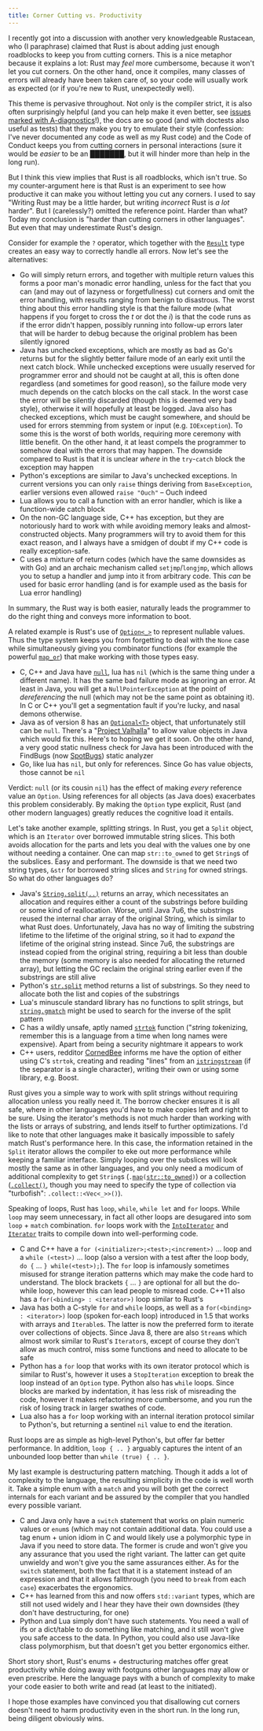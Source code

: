 ```yaml
---
title: Corner Cutting vs. Productivity
---
```


I recently got into a discussion with another very knowledgeable Rustacean, who (I paraphrase)
claimed that Rust is about adding just enough roadblocks to keep you from cutting corners. This is
a nice metaphor because it explains a lot: Rust may *feel* more cumbersome, because it won't let
you cut corners. On the other hand, once it compiles, many classes of errors will already have been
taken care of, so your code will usually work as expected (or if you're new to Rust, unexpectedly
well).

This theme is pervasive throughout. Not only is the compiler strict, it is also often surprisingly
helpful (and you can help make it even better, see
[issues marked with A-diagnostics](https://github.com/rust-lang/rust/issues?q=is%3Aopen+is%3Aissue+label%3AA-diagnostics)!),
the docs are so good (and with doctests also useful as tests) that they make you try to emulate
their style (confession: I've never documented any code as well as my Rust code) and the Code of
Conduct keeps you from cutting corners in personal interactions (sure it would be *easier* to be an
███████, but it will hinder more than help in the long run).

But I think this view implies that Rust is all roadblocks, which isn't true. So my counter-argument
here is that Rust is an experiment to see how productive it can make you without letting you cut
any corners. I used to say "Writing Rust may be a little harder, but writing *incorrect* Rust is *a
lot* harder". But I (carelessly?) omitted the reference point. Harder than what? Today my
conclusion is "harder than cutting corners in other languages". But even that may underestimate
Rust's design.

Consider for example the `?` operator, which together with the [`Result`] type creates an easy way to
correctly handle all errors. Now let's see the alternatives:

[`Result`]: https://doc.rust-lang.org/std/result/enum.Result.html

* Go will simply return errors, and together with multiple return values this forms a poor man's
monadic error handling, unless for the fact that you can (and may out of lazyness or
forgetfullness) cut corners and omit the error handling, with results ranging from benign to
disastrous. The worst thing about this error handling style is that the failure mode (what happens
if you forget to cross the *t* or dot the *i*) is that the code runs as if the error didn't happen,
possibly running into follow-up errors later that will be harder to debug because the original
problem has been silently ignored
* Java has unchecked exceptions, which are mostly as bad as Go's returns but for the slightly
better failure mode of an early exit until the next catch block. While unchecked exceptions were
usually reserved for programmer error and should not be caught at all, this is often done
regardless (and sometimes for good reason), so the failure mode very much depends on the catch
blocks on the call stack. In the worst case the error will be silently discarded (though this is
deemed very bad style), otherwise it will hopefully at least be logged. Java also has checked
exceptions, which must be caught somewhere, and should be used for errors stemming from system or
input (e.g. `IOException`). To some this is the worst of both worlds, requiring more ceremony with
little benefit. On the other hand, it at least compels the programmer to somehow deal with the
errors that may happen. The downside compared to Rust is that it is unclear *where* in the
`try`-`catch` block the exception may happen
* Python's exceptions are similar to Java's unchecked exceptions. In current versions you can only
`raise` things deriving from `BaseException`, earlier versions even allowed `raise "Ouch"` – Ouch
indeed
* Lua allows you to call a function with an error handler, which is like a function-wide catch
block
* On the non-GC language side, C++ has exception, but they are notoriously hard to work with while
avoiding memory leaks and almost-constructed objects. Many programmers will try to avoid them for
this exact reason, and I always have a smidgen of doubt if my C++ code is really exception-safe.
* C uses a mixture of return codes (which have the same downsides as with Go) and an archaic
mechanism called `setjmp`/`longjmp`, which allows you to setup a handler and jump into it from
arbitrary code. This *can* be used for basic error handling (and is for example used as the basis
for Lua error handling)

In summary, the Rust way is both easier, naturally leads the programmer to do the right thing and
conveys more information to boot.

A related example is Rust's use of [`Option<_>`] to represent nullable values. Thus the type system
keeps you from forgetting to deal with the `None` case while simultaneously giving you combinator
functions (for example the powerful [`map_or`]) that make working with those types easy.

[`Option<_>`]: https://doc.rust-lang.org/std/option/enum.Option.html
[`map_or`]: https://doc.rust-lang.org/std/option/enum.Option.html#method.map_or

* C, C++ and Java have [`null`], lua has `nil` (which is the same thing under a different name). It
has the same bad failure mode as ignoring an error. At least in Java, you will get a
`NullPointerException` at the point of *dereferencing* the null (which may not be the same point as
obtaining it). In C or C++ you'll get a segmentation fault if you're lucky, and nasal demons
otherwise.
* Java as of version 8 has an [`Optional<T>`] object, that unfortunately still can be `null`.
There's a "[Project Valhalla]" to allow value objects in Java which would fix this. Here's to
hoping we get it soon. On the other hand, a very good static nullness check for Java has been
introduced with the FindBugs (now [SpotBugs](https://spotbugs.github.io/)) static analyzer
* Go, like lua has `nil`, but only for references. Since Go has value objects, those cannot be
`nil`

[Project Valhalla]: http://openjdk.java.net/projects/valhalla/
[`Optional<T>`]: https://docs.oracle.com/javase/8/docs/api/java/util/Optional.html
[`null`]: https://en.wikipedia.org/wiki/Tony_Hoare#Apologies_and_retractions

Verdict: `null` (or its cousin `nil`) has the effect of making *every* reference value an `Option`.
Using references for all objects (as Java does) exacerbates this problem considerably. By making
the `Option` type explicit, Rust (and other modern languages) greatly reduces the cognitive load it
entails.

Let's take another example, splitting strings. In Rust, you get a `Split` object, which is an
`Iterator` over borrowed immutable string slices. This both avoids allocation for the parts and
lets you deal with the values one by one without needing a container. One can map `str::to_owned`
to get `String`s of the subslices. Easy and performant. The downside is that we need two string
types, `&str` for borrowed string slices and `String` for owned strings. So what do other languages
do?

* Java's [`String.split(..)`] returns an array, which necessitates an allocation and requires
either a count of the substrings before building or some kind of reallocation. Worse, until Java
7u6, the substrings reused the internal char array of the original String, which is similar to what
Rust does. Unfortunately, Java has no way of limiting the substring lifetime to the lifetime of the
original string, so it had to *expand* the lifetime of the original string instead. Since 7u6, the
substrings are instead copied from the original string, requiring a bit less than double the memory
(some memory is also needed for allocating the returned array), but letting the GC reclaim the
original string earlier even if the substrings are still alive
* Python's [`str.split`] method returns a list of substrings. So they need to allocate both the
list and copies of the substrings
* Lua's minuscule standard library has no functions to split strings, but [`string.gmatch`] might
be used to search for the inverse of the split pattern
* C has a wildly unsafe, aptly named [`strtok`] function ("*str*ing *tok*enizing, remember this is
a language from a time when long names were expensive). Apart from being a security nightmare it
appears to work
* C++ users, redditor [CornedBee](https://www.reddit.com/user/CornedBee) informs me have the option
of either using C's `strtok`, creating and reading "lines" from an [`istringstream`] (if the
separator is a single character), writing their own or using some library, e.g. Boost.

[`String.split(..)`]: https://docs.oracle.com/javase/8/docs/api/java/lang/String.html#split-java.lang.String-
[`str.split`]: https://docs.python.org/3/library/stdtypes.html#str.split
[`string.gmatch`]: https://www.lua.org/manual/5.3/manual.html#pdf-string.gmatch
[`strtok`]: https://linux.die.net/man/3/strtok
[`istringstream`]: http://www.cplusplus.com/reference/sstream/istringstream

Rust gives you a simple way to work with split strings without requiring allocation unless you
really need it. The borrow checker ensures it is all safe, where in other languages you'd have to
make copies left and right to be sure. Using the iterator's methods is not much harder than working
with the lists or arrays of substring, and lends itself to further optimizations. I'd like to note
that other languages make it basically impossible to safely match Rust's performance here. In this
case, the information retained in the `Split` iterator allows the compiler to eke out more
performance while keeping a familiar interface. Simply looping over the subslices will look mostly
the same as in other languages, and you only need a modicum of additional complexity to get
`String`s (`.`[`map`]`(`[`str::to_owned`]`)`) or a collection ([`.collect()`], though you may need to specify the
type of collection via "turbofish": `.collect::<Vec<_>>()`).

[`map`]: https://doc.rust-lang.org/std/iter/trait.Iterator.html#method.map
[`str::to_owned`]: https://doc.rust-lang.org/std/primitive.str.html#method.to_owned
[`.collect()`]: https://doc.rust-lang.org/std/iter/trait.Iterator.html#method.collect

Speaking of loops, Rust has `loop`, `while`, `while let` and `for` loops. While `loop` may seem
unnecessary, in fact all other loops are desugared into som `loop` + `match` combination. `for`
loops work with the [`IntoIterator`] and [`Iterator`] traits to compile down into well-performing
code.

[`IntoIterator`]: https://doc.rust-lang.org/std/iter/trait.IntoIterator.html
[`Iterator`]: https://doc.rust-lang.org/std/iter/trait.Iterator.html

* C and C++ have a `for (<initializer>;<test>;<increment>)` … loop and a `while (<test>)` … loop
(also a version with a test after the loop body, `do {` … `} while(<test>);`). The `for` loop is
infamously sometimes misused for strange iteration patterns which may make the code hard to
understand. The block brackets `{` … `}` are optional for all but the do-while loop, however this
can lead people to misread code. C++11 also has a `for(<binding> : <iterator>)` loop similar to
Rust's
* Java has both a C-style `for` and `while` loops, as well as a `for(<binding> : <iterator>)` loop
(spoken for-each loop) introduced in 1.5 that works with arrays and `Iterable`s. The latter is now
the preferred form to iterate over collections of objects. Since Java 8, there are also `Stream`s
which almost work similar to Rust's `Iterator`s, except of course they don't allow as much control,
miss some functions and need to allocate to be safe
* Python has a `for` loop that works with its own iterator protocol which is similar to Rust's,
however it uses a `StopIteration` exception to break the loop instead of an `Option` type. Python
also has `while` loops. Since blocks are marked by indentation, it has less risk of misreading the
code, however it makes refactoring more cumbersome, and you run the risk of losing track in larger
swathes of code.
* Lua also has a `for` loop working with an internal iteration protocol similar to Python's, but
returning a sentinel `nil` value to end the iteration.

Rust loops are as simple as high-level Python's, but offer far better performance. In addition,
`loop { .. }` arguably captures the intent of an unbounded loop better than `while (true) { .. }`.

My last example is destructuring pattern matching. Though it adds a lot of complexity to the
language, the resulting simplicity in the code is well worth it. Take a simple enum with a `match`
and you will both get the correct internals for each variant and be assured by the compiler that
you handled every possible variant.

* C and Java only have a `switch` statement that works on plain numeric values or `enum`s (which
may not contain additional data. You could use a tag enum + union idiom in C and would likely use a
polymorphic type in Java if you need to store data. The former is crude and won't give you any
assurance that you used the right variant. The latter can get quite unwieldy and won't give you the
same assurances either. As for the `switch` statement, both the fact that it is a statement instead
of an expression and that it allows fallthrough (you need to `break` from each `case`) exacerbates
the ergonomics.
* C++ has learned from this and now offers `std::variant` types, which are still not used widely
and I hear they have their own downsides (they don't have destructuring, for one)
* Python and Lua simply don't have such statements. You need a wall of ifs or a dict/table to do
something like matching, and it still won't give you safe access to the data. In Python, you could
also use Java-like class polymorphism, but that doesn't get you better ergonomics either.

Short story short, Rust's enums + destructuring matches offer great productivity while doing away
with footguns other languages may allow or even prescribe. Here the language pays with a bunch of
complexity to make your code easier to both write and read (at least to the initiated).

I hope those examples have convinced you that disallowing cut corners doesn't need to harm
productivity even in the short run. In the long run, being diligent obviously wins.
